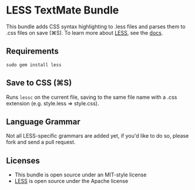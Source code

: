 LESS TextMate Bundle
====================

This bundle adds CSS syntax highlighting to .less files and parses them to .css files on save (⌘S).  To learn more about [LESS][], see the [docs](http://lesscss.org/docs.html).

Requirements
------------

`sudo gem install less`

Save to CSS (⌘S)
----------------

Runs `lessc` on the current file, saving to the same file name with a .css extension (e.g. style.less => style.css).

Language Grammar
----------------

Not all LESS-specific grammars are added yet, if you'd like to do so, please fork and send a pull request.

Licenses
--------

* This bundle is open source under an MIT-style license
* [LESS][] is open source under the Apache license


[LESS]: http://lesscss.org
